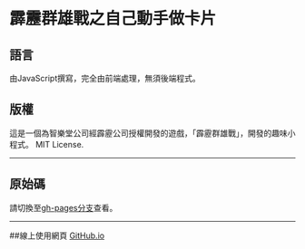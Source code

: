 ﻿# 霹靂群雄戰之自己動手做卡片
## 語言
由JavaScript撰寫，完全由前端處理，無須後端程式。
## 版權
這是一個為智樂堂公司經霹靂公司授權開發的遊戲，「霹靂群雄戰」，開發的趣味小程式。
MIT License.

***
## 原始碼
請切換至[gh-pages分支](https://github.com/erwaiyang/PiliCardMaker/tree/gh-pages)查看。
***

##線上使用網頁
[GitHub.io](http://erwaiyang.github.io/PiliCardMaker/)